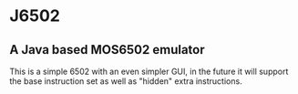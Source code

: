 # J6502
## A Java based MOS6502 emulator

This is a simple 6502 with an even simpler GUI, in the future it will support the base instruction set as well as
"hidden" extra instructions.
